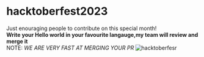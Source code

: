 # hacktoberfest2023
Just enouraging people to contribute on this special month!
<br>
**Write your Hello world in your favourite langauge,my team will review and merge it**<br>
NOTE: _WE ARE VERY FAST AT MERGING YOUR PR_
![hacktoberfesr](https://github.com/pranitrathod/hacktoberfest2023/assets/77391148/8076b42b-2098-4f5d-87e0-f285f51a20de)
